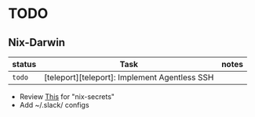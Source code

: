 # TODO

## Nix-Darwin

| status | Task                                          | notes |
| ------ | --------------------------------------------- | ----- |
| `todo` | [teleport][teleport]: Implement Agentless SSH |       |

- Review [This](https://github.com/dustinlyons/nixos-config/blob/main/flake.nix) for "nix-secrets"
- Add ~/.slack/ configs
